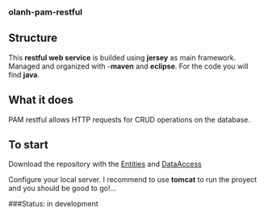 ### olanh-pam-restful
## Structure
This **restful web service** is builded using **jersey** as main framework. Managed and organized with -**maven** and **eclipse**. For the code you will find **java**.

## What it does
PAM restful allows HTTP requests for CRUD operations on the database.

## To start
Download the repository with the [Entities](https://github.com/olavelek/olanh-entities "olanh-entities") and [DataAccess](https://github.com/olavelek/olanh-pam-dataaccess "olanh-pam-dataaccess")

Configure your local server. I recommend to use **tomcat** to run the proyect and you should be good to go!... 

###Status: 
in development
